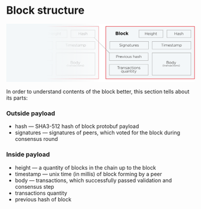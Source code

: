 # Block structure

![Block](../images/block.png "Block structure")

In order to understand contents of the block better, this section tells about its parts:

### Outside payload
* hash — SHA3-512 hash of block protobuf payload
* signatures — signatures of peers, which voted for the block during consensus round

### Inside payload
* height — a quantity of blocks in the chain up to the block
* timestamp — unix time (in millis) of block forming by a peer
* body — transactions, which successfully passed validation and consensus step
* transactions quantity
* previous hash of block
